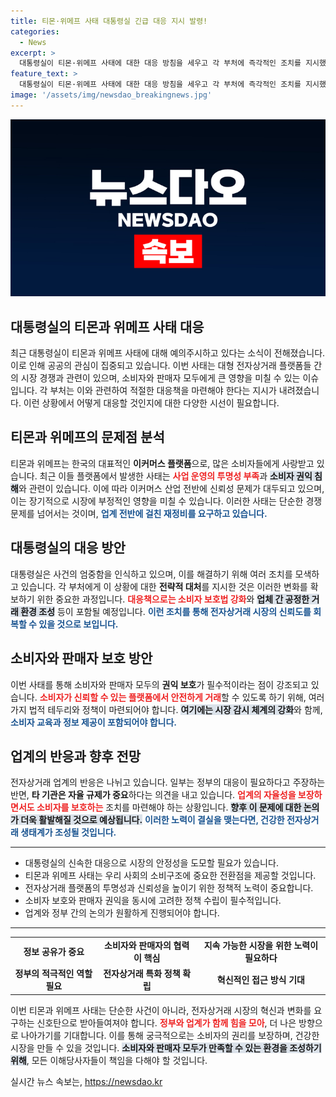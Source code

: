 ```yaml
---
title: 티몬·위메프 사태 대통령실 긴급 대응 지시 발령!
categories:
  - News
excerpt: >
  대통령실이 티몬·위메프 사태에 대한 대응 방침을 세우고 각 부처에 즉각적인 조치를 지시했다. 그 배경은 무엇일까? 클릭을 통해 사건의 전말을 파헤쳐보세요!
feature_text: >
  대통령실이 티몬·위메프 사태에 대한 대응 방침을 세우고 각 부처에 즉각적인 조치를 지시했다. 그 배경은 무엇일까? 클릭을 통해 사건의 전말을 파헤쳐보세요!
image: '/assets/img/newsdao_breakingnews.jpg'
---
```


<p><img src="/assets/img/newsdao_breakingnews.jpg" alt="implanttips 속보" /></p>

<h2 data-ke-size="size26">대통령실의 티몬과 위메프 사태 대응</h2>

<p data-ke-size="size16">최근 대통령실이 티몬과 위메프 사태에 대해 예의주시하고 있다는 소식이 전해졌습니다. 이로 인해 공공의 관심이 집중되고 있습니다. 이번 사태는 대형 전자상거래 플랫폼들 간의 시장 경쟁과 관련이 있으며, 소비자와 판매자 모두에게 큰 영향을 미칠 수 있는 이슈입니다. 각 부처는 이와 관련하여 적절한 대응책을 마련해야 한다는 지시가 내려졌습니다. 이런 상황에서 어떻게 대응할 것인지에 대한 다양한 시선이 필요합니다.</p>

<h2 data-ke-size="size26">티몬과 위메프의 문제점 분석</h2>

<p data-ke-size="size16">티몬과 위메프는 한국의 대표적인 <b>이커머스 플랫폼</b>으로, 많은 소비자들에게 사랑받고 있습니다. 최근 이들 플랫폼에서 발생한 사태는 <b><span style="color: #ee2323;">사업 운영의 투명성 부족</span></b>과 <b><span style="background-color: #21538527;">소비자 권익 침해</span></b>와 관련이 있습니다. 이에 따라 이커머스 산업 전반에 신뢰성 문제가 대두되고 있으며, 이는 장기적으로 시장에 부정적인 영향을 미칠 수 있습니다. 이러한 사태는 단순한 경쟁 문제를 넘어서는 것이며, <b><span style="color: #1a5490;">업계 전반에 걸친 재정비를 요구하고 있습니다.</span></b></p>

<h2 data-ke-size="size26">대통령실의 대응 방안</h2>

<p data-ke-size="size16">대통령실은 사건의 엄중함을 인식하고 있으며, 이를 해결하기 위해 여러 조치를 모색하고 있습니다. 각 부처에게 이 상황에 대한 <b>전략적 대처</b>를 지시한 것은 이러한 변화를 확보하기 위한 중요한 과정입니다. <b><span style="color: #ee2323;">대응책으로는 소비자 보호법 강화</span></b>와 <b><span style="background-color: #21538527;">업체 간 공정한 거래 환경 조성</span></b> 등이 포함될 예정입니다. <b><span style="color: #1a5490;">이런 조치를 통해 전자상거래 시장의 신뢰도를 회복할 수 있을 것으로 보입니다.</span></b></p>

<h2 data-ke-size="size26">소비자와 판매자 보호 방안</h2>

<p data-ke-size="size16">이번 사태를 통해 소비자와 판매자 모두의 <b>권익 보호</b>가 필수적이라는 점이 강조되고 있습니다. <b><span style="color: #ee2323;">소비자가 신뢰할 수 있는 플랫폼에서 안전하게 거래</span></b>할 수 있도록 하기 위해, 여러 가지 법적 테두리와 정책이 마련되어야 합니다. <b><span style="background-color: #21538527;">여기에는 시장 감시 체계의 강화</span></b>와 함께, <b><span style="color: #1a5490;">소비자 교육과 정보 제공이 포함되어야 합니다.</span></b></p>

<h2 data-ke-size="size26">업계의 반응과 향후 전망</h2>

<p data-ke-size="size16">전자상거래 업계의 반응은 나뉘고 있습니다. 일부는 정부의 대응이 필요하다고 주장하는 반면, <b>타 기관은 자율 규제가 중요</b>하다는 의견을 내고 있습니다. <b><span style="color: #ee2323;">업계의 자율성을 보장하면서도 소비자를 보호하는</span></b> 조치를 마련해야 하는 상황입니다. <b><span style="background-color: #21538527;">향후 이 문제에 대한 논의가 더욱 활발해질 것으로 예상됩니다.</span></b> <b><span style="color: #1a5490;">이러한 노력이 결실을 맺는다면, 건강한 전자상거래 생태계가 조성될 것입니다.</span></b></p>

<hr>

<ul>
<li>대통령실의 신속한 대응으로 시장의 안정성을 도모할 필요가 있습니다.</li>
<li>티몬과 위메프 사태는 우리 사회의 소비구조에 중요한 전환점을 제공할 것입니다.</li>
<li>전자상거래 플랫폼의 투명성과 신뢰성을 높이기 위한 정책적 노력이 중요합니다.</li>
<li>소비자 보호와 판매자 권익을 동시에 고려한 정책 수립이 필수적입니다.</li>
<li>업계와 정부 간의 논의가 원활하게 진행되어야 합니다.</li>
</ul>

<hr>

<table style="width: 100%; border-collapse: collapse;">
<tr>
<td style="text-align: center; height: 17px;"><b>정보 공유가 중요</b></td>
<td style="text-align: center; height: 17px;"><b>소비자와 판매자의 협력이 핵심</b></td>
<td style="text-align: center; height: 17px;"><b>지속 가능한 시장을 위한 노력이 필요하다</b></td>
</tr>
<tr>
<td style="text-align: center; height: 17px;"><b>정부의 적극적인 역할 필요</b></td>
<td style="text-align: center; height: 17px;"><b>전자상거래 특화 정책 확립</b></td>
<td style="text-align: center; height: 17px;"><b>혁신적인 접근 방식 기대 </b></td>
</tr>
</table>

<p data-ke-size="size16">이번 티몬과 위메프 사태는 단순한 사건이 아니라, 전자상거래 시장의 혁신과 변화를 요구하는 신호탄으로 받아들여져야 합니다. <b><span style="color: #ee2323;">정부와 업계가 함께 힘을 모아</span></b>, 더 나은 방향으로 나아가기를 기대합니다. 이를 통해 궁극적으로는 소비자의 권리를 보장하며, 건강한 시장을 만들 수 있을 것입니다. <b><span style="background-color: #21538527;">소비자와 판매자 모두가 만족할 수 있는 환경을 조성하기 위해</span></b>, 모든 이해당사자들이 책임을 다해야 할 것입니다.</p>
실시간 뉴스 속보는, <a href="https://newsdao.kr" rel="dofollow">https://newsdao.kr</a>


